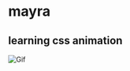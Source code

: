 # mayra
## learning css animation
![Gif](https://github.com/albertohf/mayra/blob/master/img/ezgif.com-gif-maker.gif)
